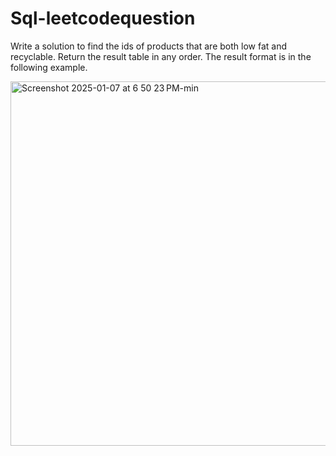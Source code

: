 # Sql-leetcodequestion
Write a solution to find the ids of products that are both low fat and recyclable.  Return the result table in any order.  The result format is in the following example.

<img width="583" alt="Screenshot 2025-01-07 at 6 50 23 PM-min" src="https://github.com/user-attachments/assets/1f2de3d9-a950-4e6c-a00f-fa29243fad91" />
